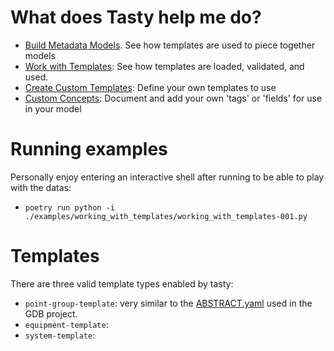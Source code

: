 # What does Tasty help me do?
- [Build Metadata Models](./building_models).  See how templates are used to piece together models
- [Work with Templates](./working_with_templates): See how templates are loaded, validated, and used.
- [Create Custom Templates](./custom_templates): Define your own templates to use
- [Custom Concepts](./custom_concepts): Document and add your own 'tags' or 'fields' for use in your model

# Running examples
Personally enjoy entering an interactive shell after running to be able to play with the datas:
- `poetry run python -i ./examples/working_with_templates/working_with_templates-001.py`

# Templates
There are three valid template types enabled by tasty:
- `point-group-template`: very similar to the [ABSTRACT.yaml](https://github.com/google/digitalbuildings/blob/master/ontology/yaml/resources/HVAC/entity_types/ABSTRACT.yaml) used in the GDB project.
- `equipment-template`:
- `system-template`:
